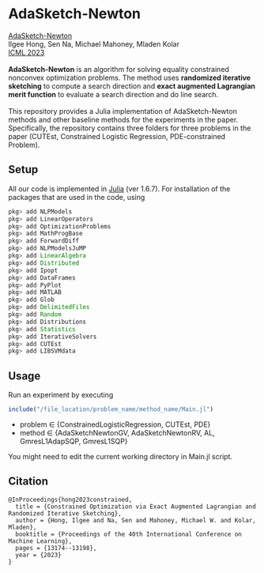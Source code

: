# AdaSketch-Newton 

[AdaSketch-Newton](https://arxiv.org/pdf/2305.18379.pdf) <br>
Ilgee Hong, Sen Na, Michael Mahoney, Mladen Kolar <br>
[ICML 2023](https://icml.cc/Conferences/2023) <br>
<br>
**AdaSketch-Newton** is an algorithm for solving equality constrained nonconvex optimization problems. The method uses **randomized iterative sketching** to compute a search direction and **exact augmented Lagrangian merit function** to evaluate a search direction and do line search. <br>
<br>
This repository provides a Julia implementation of AdaSketch-Newton methods and other baseline methods for the experiments in the paper. Specifically, the repository contains three folders for three problems in the paper (CUTEst, Constrained Logistic Regression, PDE-constrained Problem).

## Setup

All our code is implemented in [Julia](https://julialang.org/) (ver 1.6.7). For installation of the packages that are used in the code, using <br>
```julia
pkg> add NLPModels
pkg> add LinearOperators
pkg> add OptimizationProblems
pkg> add MathProgBase
pkg> add ForwardDiff
pkg> add NLPModelsJuMP
pkg> add LinearAlgebra
pkg> add Distributed
pkg> add Ipopt
pkg> add DataFrames
pkg> add PyPlot
pkg> add MATLAB
pkg> add Glob
pkg> add DelimitedFiles
pkg> add Random
pkg> add Distributions
pkg> add Statistics
pkg> add IterativeSolvers
pkg> add CUTEst
pkg> add LIBSVMdata
```

## Usage

Run an experiment by executing
```julia
include("/file_location/problem_name/method_name/Main.jl")
```
* problem $\in$ {ConstrainedLogisticRegression, CUTEst, PDE} 
* method $\in$ {AdaSketchNewtonGV, AdaSketchNewtonRV, AL, GmresL1AdapSQP, GmresL1SQP}

You might need to edit the current working directory in Main.jl script.

## Citation
```
@InProceedings{hong2023constrained,
  title = {Constrained Optimization via Exact Augmented Lagrangian and Randomized Iterative Sketching},
  author = {Hong, Ilgee and Na, Sen and Mahoney, Michael W. and Kolar, Mladen},
  booktitle = {Proceedings of the 40th International Conference on Machine Learning},
  pages = {13174--13198},
  year = {2023}
}
```
